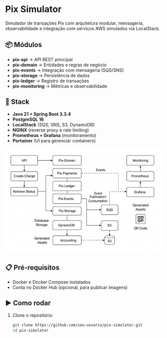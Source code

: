 # Pix Simulator

Simulador de transações Pix com arquitetura modular, mensageria, observabilidade e integração com serviços AWS simulados via LocalStack.

## 📦 Módulos

- **pix-api** → API REST principal
- **pix-domain** → Entidades e regras de negócio
- **pix-events** → Integração com mensageria (SQS/SNS)
- **pix-storage** → Persistência de dados
- **pix-ledger** → Registro de transações
- **pix-monitoring** → Métricas e observabilidade

## 🚀 Stack

- **Java 21 + Spring Boot 3.3.4**
- **PostgreSQL 16**
- **LocalStack** (SQS, SNS, S3, DynamoDB)
- **NGINX** (reverse proxy e rate limiting)
- **Prometheus + Grafana** (monitoramento)
- **Portainer** (UI para gerenciar containers)


![Arquitetura do Sistema](docs/diagrama_arquitet.png)




## 📋 Pré-requisitos

- Docker e Docker Compose instalados
- Conta no Docker Hub (opcional, para publicar imagens)

## ▶️ Como rodar

1. Clone o repositório:
   ```bash
   git clone https://github.com/seu-usuario/pix-simulator.git
   cd pix-simulator
